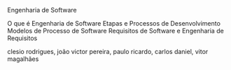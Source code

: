 Engenharia de Software 

O que é Engenharia de Software
Etapas e Processos de Desenvolvimento
Modelos de Processo de Software
Requisitos de Software e Engenharia de Requisitos



clesio rodrigues, joão victor pereira, paulo ricardo, carlos daniel, vitor magalhães
